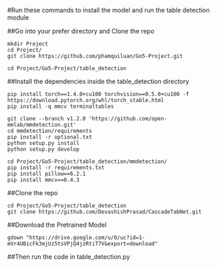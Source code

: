 #Run these commands to install the model and run the table detection module

##Go into your prefer directory and Clone the repo

```
mkdir Project
cd Project/
git clone https://github.com/phamquiluan/Go5-Project.git

cd Project/Go5-Project/table_detection
```

##Install the dependencies inside the table_detection directory

```
pip install torch==1.4.0+cu100 torchvision==0.5.0+cu100 -f https://download.pytorch.org/whl/torch_stable.html
pip install -q mmcv terminaltables

git clone --branch v1.2.0 'https://github.com/open-mmlab/mmdetection.git'
cd mmdetection/requirements
pip install -r optional.txt
python setup.py install
python setup.py develop

cd Project/Go5-Project/table_detection/mmdetection/
pip install -r requirements.txt
pip install pillow==6.2.1
pip install mmcv==0.4.3
```

##Clone the repo

```
cd Project/Go5-Project/table_detection
git clone https://github.com/DevashishPrasad/CascadeTabNet.git
```

##Download the Pretrained Model

```
gdown "https://drive.google.com/u/0/uc?id=1-mVr4UBicFk3mjUz5tsVPjQ4jzRtiT7V&export=download"
```

##Then run the code in table_detection.py
